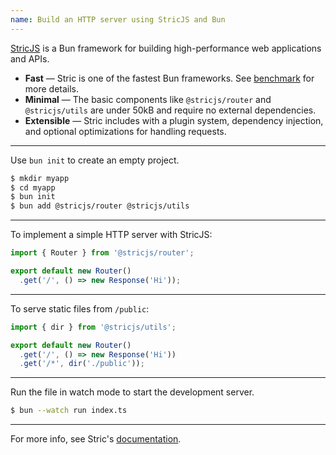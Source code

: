 ```yaml
---
name: Build an HTTP server using StricJS and Bun
---
```


[StricJS](https://github.com/bunsvr) is a Bun framework for building high-performance web applications and APIs.

- **Fast** — Stric is one of the fastest Bun frameworks. See [benchmark](https://github.com/bunsvr/benchmark) for more details.
- **Minimal** — The basic components like `@stricjs/router` and `@stricjs/utils` are under 50kB and require no external dependencies.
- **Extensible** — Stric includes with a plugin system, dependency injection, and optional optimizations for handling requests.

---

Use `bun init` to create an empty project.

```bash
$ mkdir myapp
$ cd myapp
$ bun init
$ bun add @stricjs/router @stricjs/utils
```

---

To implement a simple HTTP server with StricJS:

```ts#index.ts
import { Router } from '@stricjs/router';

export default new Router()
  .get('/', () => new Response('Hi'));
```

---

To serve static files from `/public`:

```ts#index.ts
import { dir } from '@stricjs/utils';

export default new Router()
  .get('/', () => new Response('Hi'))
  .get('/*', dir('./public'));
```

---

Run the file in watch mode to start the development server.

```bash
$ bun --watch run index.ts
```

---

For more info, see Stric's [documentation](https://stricjs.netlify.app).
